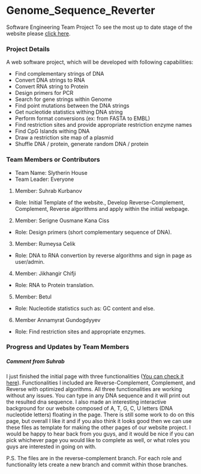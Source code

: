 # Genome_Sequence_Reverter
Software Engineering Team Project
To see the most up to date stage of the website please [click here](https://suhrabjan.github.io/Genome_Seq_Reverter/).

### Project Details
A web software project, which will be developed with following capabilities:
* Find complementary strings of DNA
* Convert DNA strings to RNA
* Convert RNA string to Protein
* Design primers for PCR
* Search for gene strings within Genome
* Find point mutations between the DNA strings
* Get nucleotide statistics withing DNA string
* Perform format conversions (ex: from FASTA to EMBL)
* Find restriction sites and provide appropriate restriction enzyme names
* Find CpG Islands withing DNA
* Draw a restriction site map of a plasmid
* Shuffle DNA / protein, generate random DNA / protein



### Team Members or Contributors
* Team Name: Slytherin House
* Team Leader: Everyone

1. Member: Suhrab Kurbanov
 * Role: Initial Template of the website., Develop Reverse-Complement, Complement, Reverse algorithms and apply within the initial webpage.

2. Member: Serigne Ousmane Kana Ciss
 * Role: Design primers (short complementary sequence of DNA).

3. Member: Rumeysa Celik
 * Role: DNA to RNA convertion by reverse algorithms and sign in page as user/admin.

4. Member: Jikhangir Chifji
 * Role: RNA to Protein translation.

5. Member: Betul
 * Role: Nucleotide statistics such as: GC content and else.

6. Member Annamyrat Gundogdyyev
* Role:  Find restriction sites and appropriate enzymes.


### Progress and Updates by Team Members

##### Comment from Suhrab

I just finished the initial page with three functionalities ([You can check it here](https://suhrabjan.github.io/Genome_Seq_Reverter/)). Functionalities I included are Reverse-Complement, Complement, and Reverse with optimized algorithms. All three functionalities are working without any issues. You can type in any DNA sequence and it will print out the resulted dna sequence. I also made an interesting interactive background for our website composed of A, T, G, C, U letters (DNA nucleotide letters) floating in the page. There is still some work to do on this page, but overall I like it and if you also think it looks good then we can use these files as template for making the other pages of our website project. I would be happy to hear back from you guys, and it would be nice if you can pick whichever page you would like to complete as well, or what roles you guys are interested in going on with.

P.S. The files are in the reverse-complement branch. For each role and functionality lets create a new branch and commit within those branches.
